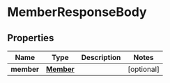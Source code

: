 # MemberResponseBody

## Properties
Name | Type | Description | Notes
------------ | ------------- | ------------- | -------------
**member** | [**Member**](Member.md) |  | [optional] 


